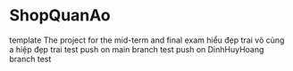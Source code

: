 # ShopQuanAo
template
The project for the mid-term and final exam 
hiểu đẹp trai vô cùng
a hiệp đẹp trai
test push on main branch
test push on DinhHuyHoang branch
test